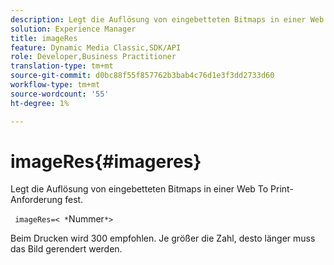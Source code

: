 ```yaml
---
description: Legt die Auflösung von eingebetteten Bitmaps in einer Web To Print-Anforderung fest.
solution: Experience Manager
title: imageRes
feature: Dynamic Media Classic,SDK/API
role: Developer,Business Practitioner
translation-type: tm+mt
source-git-commit: d0bc88f55f857762b3bab4c76d1e3f3dd2733d60
workflow-type: tm+mt
source-wordcount: '55'
ht-degree: 1%

---
```



# imageRes{#imageres}

Legt die Auflösung von eingebetteten Bitmaps in einer Web To Print-Anforderung fest.

` imageRes=< *`Nummer`*>`

Beim Drucken wird 300 empfohlen. Je größer die Zahl, desto länger muss das Bild gerendert werden.
